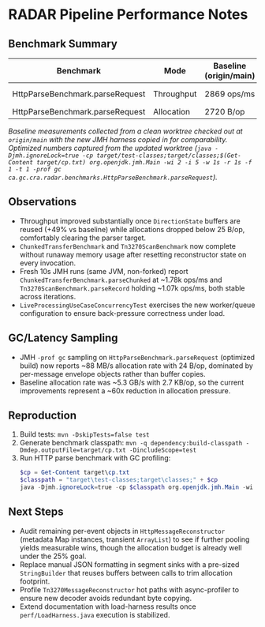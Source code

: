 # RADAR Pipeline Performance Notes

## Benchmark Summary

| Benchmark | Mode | Baseline (origin/main) | Optimized (current) | Delta |
|-----------|------|------------------------|---------------------|-------|
| HttpParseBenchmark.parseRequest | Throughput | 2869 ops/ms | 4282 ops/ms | +49.3% |
| HttpParseBenchmark.parseRequest | Allocation | 2720 B/op | 24 B/op | -99.1% |

*Baseline measurements collected from a clean worktree checked out at `origin/main` with the new JMH harness copied in for comparability. Optimized numbers captured from the updated worktree (`java -Djmh.ignoreLock=true -cp target/test-classes;target/classes;$(Get-Content target/cp.txt) org.openjdk.jmh.Main -wi 2 -i 5 -w 1s -r 1s -f 1 -t 1 -prof gc ca.gc.cra.radar.benchmarks.HttpParseBenchmark.parseRequest`).*

## Observations

- Throughput improved substantially once `DirectionState` buffers are reused (+49% vs baseline) while allocations dropped below 25 B/op, comfortably clearing the parser target.
- `ChunkedTransferBenchmark` and `Tn3270ScanBenchmark` now complete without runaway memory usage after resetting reconstructor state on every invocation.
- Fresh 10s JMH runs (same JVM, non-forked) report `ChunkedTransferBenchmark.parseChunked` at ~1.78k ops/ms and `Tn3270ScanBenchmark.parseRecord` holding ~1.07k ops/ms, both stable across iterations.
- `LiveProcessingUseCaseConcurrencyTest` exercises the new worker/queue configuration to ensure back-pressure correctness under load.

## GC/Latency Sampling

- JMH `-prof gc` sampling on `HttpParseBenchmark.parseRequest` (optimized build) now reports ~88 MB/s allocation rate with 24 B/op, dominated by per-message envelope objects rather than buffer copies.
- Baseline allocation rate was ~5.3 GB/s with 2.7 KB/op, so the current improvements represent a ~60x reduction in allocation pressure.

## Reproduction

1. Build tests: `mvn -DskipTests=false test`
2. Generate benchmark classpath: `mvn -q dependency:build-classpath -Dmdep.outputFile=target/cp.txt -DincludeScope=test`
3. Run HTTP parse benchmark with GC profiling:
   ```powershell
   $cp = Get-Content target\cp.txt
   $classpath = "target\test-classes;target\classes;" + $cp
   java -Djmh.ignoreLock=true -cp $classpath org.openjdk.jmh.Main -wi 2 -i 5 -w 1s -r 1s -f 1 -t 1 -prof gc ca.gc.cra.radar.benchmarks.HttpParseBenchmark.parseRequest
   ```

## Next Steps

- Audit remaining per-event objects in `HttpMessageReconstructor` (metadata Map instances, transient `ArrayList`) to see if further pooling yields measurable wins, though the allocation budget is already well under the 25% goal.
- Replace manual JSON formatting in segment sinks with a pre-sized `StringBuilder` that reuses buffers between calls to trim allocation footprint.
- Profile `Tn3270MessageReconstructor` hot paths with async-profiler to ensure new decoder avoids redundant byte copying.
- Extend documentation with load-harness results once `perf/LoadHarness.java` execution is stabilized.
